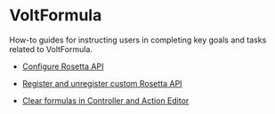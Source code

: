 # VoltFormula

How-to guides for instructing users in completing key goals and tasks related to VoltFormula.

- [Configure Rosetta API](configrosetta.md)

- [Register and unregister custom Rosetta API](regunregconfig.md)

- [Clear formulas in Controller and Action Editor](clearfunction.md)

